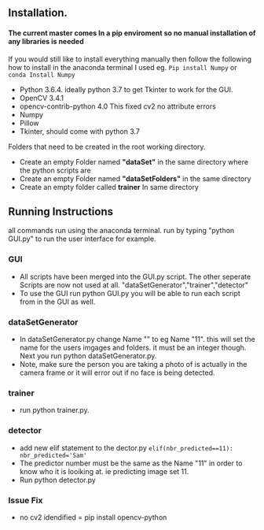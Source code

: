 ## Installation. 

#### The current master comes In a pip enviroment so no manual installation of any libraries is needed

If you would still like to install everything manually then follow the following 
how to install in the anaconda terminal I used eg. <code>Pip install Numpy</code> or <code>conda Install Numpy</code>

* Python 3.6.4. ideally python 3.7 to get Tkinter to work for the GUI.
* OpenCV 3.4.1 
* opencv-contrib-python 4.0 This fixed cv2 no attribute errors
* Numpy
* Pillow
* Tkinter, should come with python 3.7

Folders that need to be created in the root working directory.

* Create an empty Folder named **"dataSet"** in the same directory where the python scripts are
* Create an empty Folder named **"dataSetFolders"** in the same directory
* Create an empty folder called **trainer** In same directory 

## Running Instructions 
all commands run using the anaconda terminal. run by typing "python GUI.py" to run the user interface for example.


### GUI
* All scripts have been merged into the GUI.py script. The other seperate Scripts are now not used at all. "dataSetGenerator","trainer","detector"
* To use the GUI run python GUI.py you will be able to run each script from in the GUI as well.



### dataSetGenerator
* In dataSetGenerator.py change Name "" to eg Name "11". this will set the name for the users imgages and folders. it must be an integer though. Next you run python dataSetGenerator.py.
* Note, make sure the person you are taking a photo of is actually in the camera frame or it will error out if no face is being detected.

### trainer
* run python trainer.py.

### detector
* add new elif statement to the dector.py
		<code>elif(nbr_predicted==11):
			nbr_predicted='Sam'</code>
 * The predictor number must be the same as the Name "11" in order to know who it is looiking at. ie predicting image set 11.
 * Run python detector.py
 
### Issue Fix

- no cv2 idendified = pip install opencv-python
